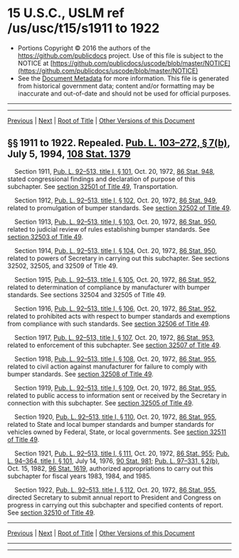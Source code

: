 ---
---

# 15 U.S.C., USLM ref /us/usc/t15/s1911 to 1922

* Portions Copyright © 2016 the authors of the https://github.com/publicdocs project.
  Use of this file is subject to the NOTICE at [https://github.com/publicdocs/uscode/blob/master/NOTICE](https://github.com/publicdocs/uscode/blob/master/NOTICE)
* See the [Document Metadata](././../../../../..//README.md) for more information.
  This file is generated from historical government data; content and/or formatting may be inaccurate and out-of-date and should not be used for official purposes.

----------
----------

[Previous](./../../../../..//us/usc/t15/ch46/schI/m__us_usc_t15_ch46_schI.md) | [Next](./../../../../..//us/usc/t15/ch46/schII/m__us_usc_t15_ch46_schII.md) | [Root of Title](./../../../../../) | [Other Versions of this Document](https://publicdocs.github.io/go/links?ns=uslm&ref=%2Fus%2Fusc%2Ft15%2Fs1911+to+1922)

## §§ 1911 to 1922. Repealed. [Pub. L. 103–272, § 7(b)][/us/pl/103/272/s7/b], July 5, 1994, [108 Stat. 1379][/us/stat/108/1379]

    Section 1911, [Pub. L. 92–513, title I, § 101][/us/pl/92/513/s101], Oct. 20, 1972, [86 Stat. 948][/us/stat/86/948], stated congressional findings and declaration of purpose of this subchapter. See [section 32501 of Title 49][/us/usc/t49/s32501], Transportation.

    Section 1912, [Pub. L. 92–513, title I, § 102][/us/pl/92/513/s102], Oct. 20, 1972, [86 Stat. 949][/us/stat/86/949], related to promulgation of bumper standards. See [section 32502 of Title 49][/us/usc/t49/s32502].

    Section 1913, [Pub. L. 92–513, title I, § 103][/us/pl/92/513/s103], Oct. 20, 1972, [86 Stat. 950][/us/stat/86/950], related to judicial review of rules establishing bumper standards. See [section 32503 of Title 49][/us/usc/t49/s32503].

    Section 1914, [Pub. L. 92–513, title I, § 104][/us/pl/92/513/s104], Oct. 20, 1972, [86 Stat. 950][/us/stat/86/950], related to powers of Secretary in carrying out this subchapter. See sections 32502, 32505, and 32509 of Title 49.

    Section 1915, [Pub. L. 92–513, title I, § 105][/us/pl/92/513/s105], Oct. 20, 1972, [86 Stat. 952][/us/stat/86/952], related to determination of compliance by manufacturer with bumper standards. See sections 32504 and 32505 of Title 49.

    Section 1916, [Pub. L. 92–513, title I, § 106][/us/pl/92/513/s106], Oct. 20, 1972, [86 Stat. 952][/us/stat/86/952], related to prohibited acts with respect to bumper standards and exemptions from compliance with such standards. See [section 32506 of Title 49][/us/usc/t49/s32506].

    Section 1917, [Pub. L. 92–513, title I, § 107][/us/pl/92/513/s107], Oct. 20, 1972, [86 Stat. 953][/us/stat/86/953], related to enforcement of this subchapter. See [section 32507 of Title 49][/us/usc/t49/s32507].

    Section 1918, [Pub. L. 92–513, title I, § 108][/us/pl/92/513/s108], Oct. 20, 1972, [86 Stat. 955][/us/stat/86/955], related to civil action against manufacturer for failure to comply with bumper standards. See [section 32508 of Title 49][/us/usc/t49/s32508].

    Section 1919, [Pub. L. 92–513, title I, § 109][/us/pl/92/513/s109], Oct. 20, 1972, [86 Stat. 955][/us/stat/86/955], related to public access to information sent or received by the Secretary in connection with this subchapter. See [section 32505 of Title 49][/us/usc/t49/s32505].

    Section 1920, [Pub. L. 92–513, title I, § 110][/us/pl/92/513/s110], Oct. 20, 1972, [86 Stat. 955][/us/stat/86/955], related to State and local bumper standards and bumper standards for vehicles owned by Federal, State, or local governments. See [section 32511 of Title 49][/us/usc/t49/s32511].

    Section 1921, [Pub. L. 92–513, title I, § 111][/us/pl/92/513/s111], Oct. 20, 1972, [86 Stat. 955][/us/stat/86/955]; [Pub. L. 94–364, title I, § 101][/us/pl/94/364/s101], July 14, 1976, [90 Stat. 981][/us/stat/90/981]; [Pub. L. 97–331, § 2(b)][/us/pl/97/331/s2/b], Oct. 15, 1982, [96 Stat. 1619][/us/stat/96/1619], authorized appropriations to carry out this subchapter for fiscal years 1983, 1984, and 1985.

    Section 1922, [Pub. L. 92–513, title I, § 112][/us/pl/92/513/s112], Oct. 20, 1972, [86 Stat. 955][/us/stat/86/955], directed Secretary to submit annual report to President and Congress on progress in carrying out this subchapter and specified contents of report. See [section 32510 of Title 49][/us/usc/t49/s32510].

----------

[Previous](./../../../../..//us/usc/t15/ch46/schI/m__us_usc_t15_ch46_schI.md) | [Next](./../../../../..//us/usc/t15/ch46/schII/m__us_usc_t15_ch46_schII.md) | [Root of Title](./../../../../../) | [Other Versions of this Document](https://publicdocs.github.io/go/links?ns=uslm&ref=%2Fus%2Fusc%2Ft15%2Fs1911+to+1922)

----------
----------

[/us/pl/103/272/s7/b]: https://publicdocs.github.io/go/links?ns=uslm&ref=%2Fus%2Fpl%2F103%2F272%2Fs7%2Fb
[/us/stat/108/1379]: https://publicdocs.github.io/go/links?ns=uslm&ref=%2Fus%2Fstat%2F108%2F1379
[/us/pl/92/513/s101]: https://publicdocs.github.io/go/links?ns=uslm&ref=%2Fus%2Fpl%2F92%2F513%2Fs101
[/us/stat/86/948]: https://publicdocs.github.io/go/links?ns=uslm&ref=%2Fus%2Fstat%2F86%2F948
[/us/usc/t49/s32501]: https://publicdocs.github.io/go/links?ns=uslm&ref=%2Fus%2Fusc%2Ft49%2Fs32501
[/us/pl/92/513/s102]: https://publicdocs.github.io/go/links?ns=uslm&ref=%2Fus%2Fpl%2F92%2F513%2Fs102
[/us/stat/86/949]: https://publicdocs.github.io/go/links?ns=uslm&ref=%2Fus%2Fstat%2F86%2F949
[/us/usc/t49/s32502]: https://publicdocs.github.io/go/links?ns=uslm&ref=%2Fus%2Fusc%2Ft49%2Fs32502
[/us/pl/92/513/s103]: https://publicdocs.github.io/go/links?ns=uslm&ref=%2Fus%2Fpl%2F92%2F513%2Fs103
[/us/stat/86/950]: https://publicdocs.github.io/go/links?ns=uslm&ref=%2Fus%2Fstat%2F86%2F950
[/us/usc/t49/s32503]: https://publicdocs.github.io/go/links?ns=uslm&ref=%2Fus%2Fusc%2Ft49%2Fs32503
[/us/pl/92/513/s104]: https://publicdocs.github.io/go/links?ns=uslm&ref=%2Fus%2Fpl%2F92%2F513%2Fs104
[/us/stat/86/950]: https://publicdocs.github.io/go/links?ns=uslm&ref=%2Fus%2Fstat%2F86%2F950
[/us/pl/92/513/s105]: https://publicdocs.github.io/go/links?ns=uslm&ref=%2Fus%2Fpl%2F92%2F513%2Fs105
[/us/stat/86/952]: https://publicdocs.github.io/go/links?ns=uslm&ref=%2Fus%2Fstat%2F86%2F952
[/us/pl/92/513/s106]: https://publicdocs.github.io/go/links?ns=uslm&ref=%2Fus%2Fpl%2F92%2F513%2Fs106
[/us/stat/86/952]: https://publicdocs.github.io/go/links?ns=uslm&ref=%2Fus%2Fstat%2F86%2F952
[/us/usc/t49/s32506]: https://publicdocs.github.io/go/links?ns=uslm&ref=%2Fus%2Fusc%2Ft49%2Fs32506
[/us/pl/92/513/s107]: https://publicdocs.github.io/go/links?ns=uslm&ref=%2Fus%2Fpl%2F92%2F513%2Fs107
[/us/stat/86/953]: https://publicdocs.github.io/go/links?ns=uslm&ref=%2Fus%2Fstat%2F86%2F953
[/us/usc/t49/s32507]: https://publicdocs.github.io/go/links?ns=uslm&ref=%2Fus%2Fusc%2Ft49%2Fs32507
[/us/pl/92/513/s108]: https://publicdocs.github.io/go/links?ns=uslm&ref=%2Fus%2Fpl%2F92%2F513%2Fs108
[/us/stat/86/955]: https://publicdocs.github.io/go/links?ns=uslm&ref=%2Fus%2Fstat%2F86%2F955
[/us/usc/t49/s32508]: https://publicdocs.github.io/go/links?ns=uslm&ref=%2Fus%2Fusc%2Ft49%2Fs32508
[/us/pl/92/513/s109]: https://publicdocs.github.io/go/links?ns=uslm&ref=%2Fus%2Fpl%2F92%2F513%2Fs109
[/us/stat/86/955]: https://publicdocs.github.io/go/links?ns=uslm&ref=%2Fus%2Fstat%2F86%2F955
[/us/usc/t49/s32505]: https://publicdocs.github.io/go/links?ns=uslm&ref=%2Fus%2Fusc%2Ft49%2Fs32505
[/us/pl/92/513/s110]: https://publicdocs.github.io/go/links?ns=uslm&ref=%2Fus%2Fpl%2F92%2F513%2Fs110
[/us/stat/86/955]: https://publicdocs.github.io/go/links?ns=uslm&ref=%2Fus%2Fstat%2F86%2F955
[/us/usc/t49/s32511]: https://publicdocs.github.io/go/links?ns=uslm&ref=%2Fus%2Fusc%2Ft49%2Fs32511
[/us/pl/92/513/s111]: https://publicdocs.github.io/go/links?ns=uslm&ref=%2Fus%2Fpl%2F92%2F513%2Fs111
[/us/stat/86/955]: https://publicdocs.github.io/go/links?ns=uslm&ref=%2Fus%2Fstat%2F86%2F955
[/us/pl/94/364/s101]: https://publicdocs.github.io/go/links?ns=uslm&ref=%2Fus%2Fpl%2F94%2F364%2Fs101
[/us/stat/90/981]: https://publicdocs.github.io/go/links?ns=uslm&ref=%2Fus%2Fstat%2F90%2F981
[/us/pl/97/331/s2/b]: https://publicdocs.github.io/go/links?ns=uslm&ref=%2Fus%2Fpl%2F97%2F331%2Fs2%2Fb
[/us/stat/96/1619]: https://publicdocs.github.io/go/links?ns=uslm&ref=%2Fus%2Fstat%2F96%2F1619
[/us/pl/92/513/s112]: https://publicdocs.github.io/go/links?ns=uslm&ref=%2Fus%2Fpl%2F92%2F513%2Fs112
[/us/stat/86/955]: https://publicdocs.github.io/go/links?ns=uslm&ref=%2Fus%2Fstat%2F86%2F955
[/us/usc/t49/s32510]: https://publicdocs.github.io/go/links?ns=uslm&ref=%2Fus%2Fusc%2Ft49%2Fs32510


